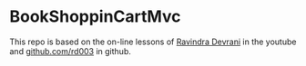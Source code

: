 # BookShoppinCartMvc
This repo is based on the on-line lessons of [Ravindra Devrani](https://www.youtube.com/channel/UCzTMzmLbuEWOUmpzo9vaV7Q) in the youtube and [github.com/rd003](https://github.com/rd003) in github.
